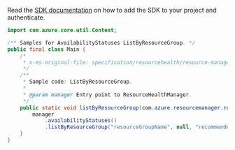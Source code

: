 Read the [SDK documentation](https://github.com/Azure/azure-sdk-for-java/blob/azure-resourcemanager-resourcehealth_1.0.0-beta.2/sdk/resourcehealth/azure-resourcemanager-resourcehealth/README.md) on how to add the SDK to your project and authenticate.

```java
import com.azure.core.util.Context;

/** Samples for AvailabilityStatuses ListByResourceGroup. */
public final class Main {
    /*
     * x-ms-original-file: specification/resourcehealth/resource-manager/Microsoft.ResourceHealth/stable/2020-05-01/examples/AvailabilityStatuses_ListByResourceGroup.json
     */
    /**
     * Sample code: ListByResourceGroup.
     *
     * @param manager Entry point to ResourceHealthManager.
     */
    public static void listByResourceGroup(com.azure.resourcemanager.resourcehealth.ResourceHealthManager manager) {
        manager
            .availabilityStatuses()
            .listByResourceGroup("resourceGroupName", null, "recommendedactions", Context.NONE);
    }
}
```
